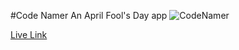 #Code Namer
An April Fool's Day app
![CodeNamer](https://github.com/NeuroBio/Code-Namer-React-App/assets/8708809/184c3e4a-a2b8-4c95-a731-8d93770979c4)

[Live Link](https://code-namer.firebaseapp.com/)
